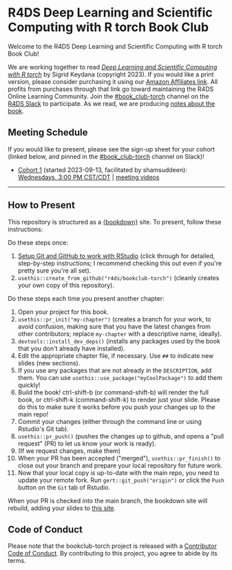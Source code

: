 # R4DS Deep Learning and Scientific Computing with R torch Book Club

Welcome to the R4DS Deep Learning and Scientific Computing with R torch Book Club!

We are working together to read [_Deep Learning and Scientific Computing with R torch_](https://skeydan.github.io/Deep-Learning-and-Scientific-Computing-with-R-torch) by Sigrid Keydana (copyright 2023).
If you would like a print version, please consider purchasing it using our [Amazon Affiliates link](https://amzn.to/3nY8Kez). All profits from purchases through that link go toward maintaining the R4DS Online Learning Community.
Join the [#book_club-torch](https://rfordatascience.slack.com/archives/C052ZGF5H4G) channel on the [R4DS Slack](https://r4ds.io/join) to participate.
As we read, we are producing [notes about the book](https://r4ds.io/torch).

## Meeting Schedule

If you would like to present, please see the sign-up sheet for your cohort (linked below, and pinned in the [#book_club-torch](https://rfordatascience.slack.com/archives/C052ZGF5H4G) channel on Slack)!

- [Cohort 1](https://docs.google.com/spreadsheets/d/1lXaU8dszJ3wU52q7-KGy3VVXb43uZktvdE6Tq8dnkU8/edit?usp=sharing) (started 2023-09-13, facilitated by shamsuddeen): [Wednesdays, 3:00 PM CST/CDT](https://www.timeanddate.com/worldclock/converter.html?iso=20230913T200000&p1=24&p2=1440) | [meeting videos](https://www.youtube.com/playlist?list=PL3x6DOfs2NGhm-maM8ZRC5GfHn6OzJWbH)

<hr>


## How to Present

This repository is structured as a [{bookdown}](https://CRAN.R-project.org/package=bookdown) site.
To present, follow these instructions:

Do these steps once:

1. [Setup Git and GitHub to work with RStudio](https://github.com/r4ds/bookclub-setup) (click through for detailed, step-by-step instructions; I recommend checking this out even if you're pretty sure you're all set).
2. `usethis::create_from_github("r4ds/bookclub-torch")` (cleanly creates your own copy of this repository).

Do these steps each time you present another chapter:

1. Open your project for this book.
2. `usethis::pr_init("my-chapter")` (creates a branch for your work, to avoid confusion, making sure that you have the latest changes from other contributors; replace `my-chapter` with a descriptive name, ideally).
3. `devtools::install_dev_deps()` (installs any packages used by the book that you don't already have installed).
4. Edit the appropriate chapter file, if necessary. Use `##` to indicate new slides (new sections).
5. If you use any packages that are not already in the `DESCRIPTION`, add them. You can use `usethis::use_package("myCoolPackage")` to add them quickly!
6. Build the book! ctrl-shift-b (or command-shift-b) will render the full book, or ctrl-shift-k (command-shift-k) to render just your slide. Please do this to make sure it works before you push your changes up to the main repo!
7. Commit your changes (either through the command line or using Rstudio's Git tab).
8. `usethis::pr_push()` (pushes the changes up to github, and opens a "pull request" (PR) to let us know your work is ready).
9. (If we request changes, make them)
10. When your PR has been accepted ("merged"), `usethis::pr_finish()` to close out your branch and prepare your local repository for future work.
11. Now that your local copy is up-to-date with the main repo, you need to update your remote fork. Run `gert::git_push("origin")` or click the `Push` button on the `Git` tab of Rstudio.

When your PR is checked into the main branch, the bookdown site will rebuild, adding your slides to [this site](https://r4ds.io/torch).


## Code of Conduct

Please note that the bookclub-torch project is released with a [Contributor Code of Conduct](https://contributor-covenant.org/version/2/1/CODE_OF_CONDUCT.html). By contributing to this project, you agree to abide by its terms.
